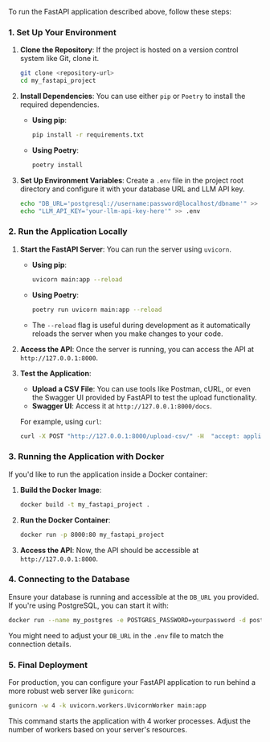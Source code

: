 To run the FastAPI application described above, follow these steps:

### 1. **Set Up Your Environment**

1. **Clone the Repository**: If the project is hosted on a version control system like Git, clone it.
   ```bash
   git clone <repository-url>
   cd my_fastapi_project
   ```

2. **Install Dependencies**: You can use either `pip` or `Poetry` to install the required dependencies.

   - **Using pip**:
     ```bash
     pip install -r requirements.txt
     ```

   - **Using Poetry**:
     ```bash
     poetry install
     ```

3. **Set Up Environment Variables**: Create a `.env` file in the project root directory and configure it with your database URL and LLM API key.
   ```bash
   echo "DB_URL='postgresql://username:password@localhost/dbname'" >> .env
   echo "LLM_API_KEY='your-llm-api-key-here'" >> .env
   ```

### 2. **Run the Application Locally**

1. **Start the FastAPI Server**: You can run the server using `uvicorn`.
   - **Using pip**:
     ```bash
     uvicorn main:app --reload
     ```
   - **Using Poetry**:
     ```bash
     poetry run uvicorn main:app --reload
     ```

   - The `--reload` flag is useful during development as it automatically reloads the server when you make changes to your code.

2. **Access the API**: Once the server is running, you can access the API at `http://127.0.0.1:8000`.

3. **Test the Application**:
   - **Upload a CSV File**: You can use tools like Postman, cURL, or even the Swagger UI provided by FastAPI to test the upload functionality.
   - **Swagger UI**: Access it at `http://127.0.0.1:8000/docs`.

   For example, using `curl`:
   ```bash
   curl -X POST "http://127.0.0.1:8000/upload-csv/" -H  "accept: application/json" -H  "Content-Type: multipart/form-data" -F "file=@/path/to/your/file.csv"
   ```

### 3. **Running the Application with Docker**

If you'd like to run the application inside a Docker container:

1. **Build the Docker Image**:
   ```bash
   docker build -t my_fastapi_project .
   ```

2. **Run the Docker Container**:
   ```bash
   docker run -p 8000:80 my_fastapi_project
   ```

3. **Access the API**: Now, the API should be accessible at `http://127.0.0.1:8000`.

### 4. **Connecting to the Database**

Ensure your database is running and accessible at the `DB_URL` you provided. If you're using PostgreSQL, you can start it with:

```bash
docker run --name my_postgres -e POSTGRES_PASSWORD=yourpassword -d postgres
```

You might need to adjust your `DB_URL` in the `.env` file to match the connection details.

### 5. **Final Deployment**

For production, you can configure your FastAPI application to run behind a more robust web server like `gunicorn`:

```bash
gunicorn -w 4 -k uvicorn.workers.UvicornWorker main:app
```

This command starts the application with 4 worker processes. Adjust the number of workers based on your server's resources.
